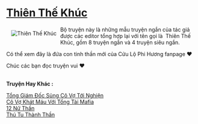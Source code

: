 <a href="https://utruyen.com/truyen/thien-the-khuc/18965/" title="Thiên Thế Khúc"><h1>Thiên Thế Khúc</h1></a><div style="display:table"><img align="right" style="float: left; padding: 10px;" src="https://utruyen.com/images/story/200x260/thien-the-khuc.jpg" alt="Thiên Thế Khúc">Bộ truyện này là những mẫu truyện ngắn của tác giả được các editor tổng hợp lại với tên gọi là  Thiên Thế Khúc, gồm 8 truyện ngắn và 4 truyện siêu ngắn. <p></p>Có thể xem đây là đứa con tinh thần mới của Cửu Lộ Phi Hương fanpage ❤<p></p>Chúc các bạn đọc truyện vui ❤</div><p><br><b>Truyện Hay Khác :</b></p><a href="https://utruyen.com/truyen/tong-giam-doc-sung-co-vo-toi-nghien/19226/" alt="Tổng Giám Đốc Sủng Cô Vợ Tới Nghiện">Tổng Giám Đốc Sủng Cô Vợ Tới Nghiện</a><br/><a href="https://github.com/quanluxury/ngontinhhot/tree/master/truyenhay/19561/" alt="Cô Vợ Khát Máu Với Tổng Tài Mafia">Cô Vợ Khát Máu Với Tổng Tài Mafia</a><br/><a href="https://www.flickr.com/photos/184340401@N07/48819124711/" alt="12 Nữ Thần">12 Nữ Thần</a><br/><a href="https://github.com/quanluxury/ngontinhhot/tree/master/truyenhay/17558/" alt="Thú Tu Thành Thần">Thú Tu Thành Thần</a><br/>